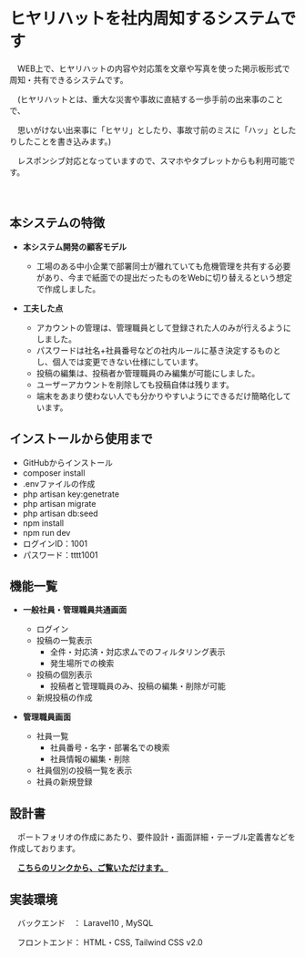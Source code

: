 # ヒヤリハットを社内周知するシステムです

　WEB上で、ヒヤリハットの内容や対応策を文章や写真を使った掲示板形式で周知・共有できるシステムです。

　(ヒヤリハットとは、重大な災害や事故に直結する一歩手前の出来事のことで、

　思いがけない出来事に「ヒヤリ」としたり、事故寸前のミスに「ハッ」としたりしたことを書き込みます。)

　レスポンシブ対応となっていますので、スマホやタブレットからも利用可能です。
 
　
## 本システムの特徴
- **本システム開発の顧客モデル**
 
    - 工場のある中小企業で部署同士が離れていても危機管理を共有する必要があり、今まで紙面での提出だったものをWebに切り替えるという想定で作成しました。
 
 - **工夫した点**
    - アカウントの管理は、管理職員として登録された人のみが行えるようにしました。
    - パスワードは社名+社員番号などの社内ルールに基き決定するものとし、個人では変更できない仕様にしています。
    - 投稿の編集は、投稿者か管理職員のみ編集が可能にしました。
    - ユーザーアカウントを削除しても投稿自体は残ります。
    - 端末をあまり使わない人でも分かりやすいようにできるだけ簡略化しています。


## インストールから使用まで
- GitHubからインストール
- composer install
- .envファイルの作成
- php artisan key:genetrate
- php artisan migrate
- php artisan db:seed
- npm install
- npm run dev
- ログインID：1001
- パスワード：tttt1001


## 機能一覧
- **一般社員・管理職員共通画面**
    - ログイン
    - 投稿の一覧表示
        - 全件・対応済・対応求ムでのフィルタリング表示
        - 発生場所での検索
    - 投稿の個別表示
        - 投稿者と管理職員のみ、投稿の編集・削除が可能
    - 新規投稿の作成

- **管理職員画面**
    - 社員一覧
        - 社員番号・名字・部署名での検索
        - 社員情報の編集・削除
    - 社員個別の投稿一覧を表示
    - 社員の新規登録
 

## 設計書

　ポートフォリオの作成にあたり、要件設計・画面詳細・テーブル定義書などを作成しております。
 
 　**[こちらのリンクから、ご覧いただけます。](doc)**

## 実装環境

　バックエンド　： Laravel10  , MySQL

　フロントエンド： HTML・CSS, Tailwind CSS v2.0
 
